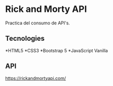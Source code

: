 # Rick and Morty API

Practica del consumo de API's.

## Tecnologies
*HTML5
*CSS3
*Bootstrap 5
*JavaScript Vanilla

## API
https://rickandmortyapi.com/